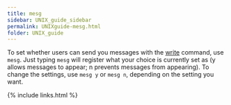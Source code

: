 ```yaml
---
title: mesg
sidebar: UNIX_guide_sidebar
permalink: UNIXguide-mesg.html
folder: UNIX_guide
---
```


<link rel="stylesheet" href="css/theme-blue.css">

To set whether users can send you messages with the
[write](UNIXguide-who-write.html) command, use `mesg`.
Just typing `mesg` will register what your choice is currently set as (y allows
    messages to appear; n prevents messages from appearing).
To change the settings, use `mesg y` or `mesg n`, depending on the setting you
want.

{% include links.html %}
